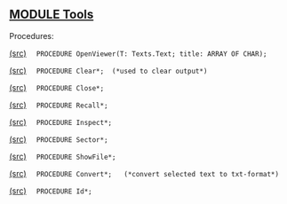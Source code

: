 
## [MODULE Tools](https://github.com/io-core/System/blob/main/Tools.Mod)

Procedures:


[(src)](https://github.com/io-core/System/blob/main/Tools.Mod#L13) `  PROCEDURE OpenViewer(T: Texts.Text; title: ARRAY OF CHAR);`


[(src)](https://github.com/io-core/System/blob/main/Tools.Mod#L24) `  PROCEDURE Clear*;  (*used to clear output*)`


[(src)](https://github.com/io-core/System/blob/main/Tools.Mod#L29) `  PROCEDURE Close*;`


[(src)](https://github.com/io-core/System/blob/main/Tools.Mod#L36) `  PROCEDURE Recall*;`


[(src)](https://github.com/io-core/System/blob/main/Tools.Mod#L40) `  PROCEDURE Inspect*;`


[(src)](https://github.com/io-core/System/blob/main/Tools.Mod#L55) `  PROCEDURE Sector*;`


[(src)](https://github.com/io-core/System/blob/main/Tools.Mod#L72) `  PROCEDURE ShowFile*;`


[(src)](https://github.com/io-core/System/blob/main/Tools.Mod#L92) `  PROCEDURE Convert*;   (*convert selected text to txt-format*)`


[(src)](https://github.com/io-core/System/blob/main/Tools.Mod#L116) `  PROCEDURE Id*;`

